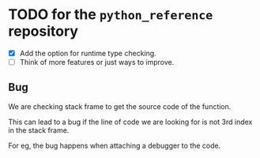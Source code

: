 # TODO for the `python_reference` repository

- [x] Add the option for runtime type checking.
- [ ] Think of more features or just ways to improve.

## Bug

We are checking stack frame to get the source code of the function.

This can lead to a bug if the line of code we are looking for is not 3rd index in the stack frame.

For eg, the bug happens when attaching a debugger to the code.
